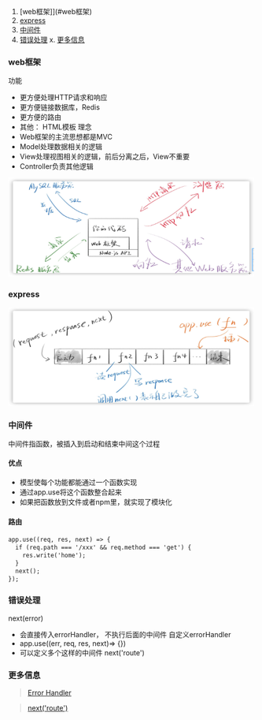 1. [web框架]](#web框架)
2. [express](#express)
3. [中间件](#中间件)
4. [错误处理](#错误处理)
x. [更多信息](#更多信息)

### web框架
功能
* 更方便处理HTTP请求和响应
* 更方便链接数据库，Redis
* 更方便的路由
* 其他： HTML模板
理念
* Web框架的主流思想都是MVC
* Model处理数据相关的逻辑
* View处理视图相关的逻辑，前后分离之后，View不重要
* Controller负责其他逻辑

<img src="../assets/node/database12.png" width="500" height="200" >

### express

<img src="../assets/node/database13.png" width="500" height="200" >

### 中间件
中间件指函数，被插入到启动和结束中间这个过程

#### 优点
* 模型使每个功能都能通过一个函数实现
* 通过app.use将这个函数整合起来
* 如果把函数放到文件或者npm里，就实现了模块化

#### 路由
```
app.use((req, res, next) => {
  if (req.path === '/xxx' && req.method === 'get') {
    res.write('home');
  }
  next();
});
```
### 错误处理
next(error)
* 会直接传入errorHandler， 不执行后面的中间件
自定义errorHandler
* app.use((err, req, res, next)=> {})
* 可以定义多个这样的中间件
next('route')



### 更多信息
> [Error Handler](https://expressjs.com/en/guide/error-handling.html#the-default-error-handler)

> [next('route')](https://github.com/expressjs/express/blob/4.x/lib/router/route.js#L114)
